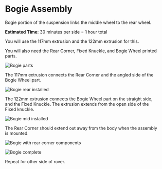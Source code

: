 # Bogie Assembly

Bogie portion of the suspension links the middle wheel to the rear wheel.

**Estimated Time:** 30 minutes per side = 1 hour total

You will use the 117mm extrusion and the 122mm extrusion for this.

You will also need the Rear Corner, Fixed Knuckle, and Bogie Wheel printed parts.

![Bogie parts](images/Bogie01-Parts.jpg)

The 117mm extrusion connects the Rear Corner and the angled side of the Bogie Wheel part.

![Bogie rear installed](images/Bogie02-Rear.jpg)

The 122mm extrusion connects the Bogie Wheel part on the straight side, and the  Fixed Knuckle. The extrusion extends from the open side of the Fixed knuckle.  

![Bogie mid installed](images/Bogie03-Mid.jpg)

The Rear Corner should extend out away from the body when the assembly is mounted. 

![Bogie with rear corner components](images/Bogie04-RearCorner.jpg)

![Bogie complete](images/Bogie05-Complete.jpg)

Repeat for other side of rover.
